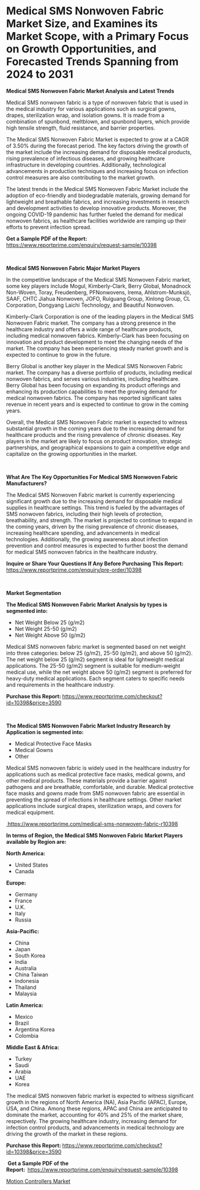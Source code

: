 <p><h1>Medical SMS Nonwoven Fabric Market Size, and Examines its Market Scope, with a Primary Focus on Growth Opportunities, and Forecasted Trends Spanning from 2024 to 2031</h1></p><p><strong>Medical SMS Nonwoven Fabric Market Analysis and Latest Trends</strong></p>
<p><p>Medical SMS nonwoven fabric is a type of nonwoven fabric that is used in the medical industry for various applications such as surgical gowns, drapes, sterilization wrap, and isolation gowns. It is made from a combination of spunbond, meltblown, and spunbond layers, which provide high tensile strength, fluid resistance, and barrier properties.</p><p>The Medical SMS Nonwoven Fabric Market is expected to grow at a CAGR of 3.50% during the forecast period. The key factors driving the growth of the market include the increasing demand for disposable medical products, rising prevalence of infectious diseases, and growing healthcare infrastructure in developing countries. Additionally, technological advancements in production techniques and increasing focus on infection control measures are also contributing to the market growth.</p><p>The latest trends in the Medical SMS Nonwoven Fabric Market include the adoption of eco-friendly and biodegradable materials, growing demand for lightweight and breathable fabrics, and increasing investments in research and development activities to develop innovative products. Moreover, the ongoing COVID-19 pandemic has further fueled the demand for medical nonwoven fabrics, as healthcare facilities worldwide are ramping up their efforts to prevent infection spread.</p></p>
<p><strong>Get a Sample PDF of the Report:&nbsp;</strong> <a href="https://www.reportprime.com/enquiry/request-sample/10398">https://www.reportprime.com/enquiry/request-sample/10398</a></p>
<p>&nbsp;</p>
<p><strong>Medical SMS Nonwoven Fabric Major Market Players</strong></p>
<p><p>In the competitive landscape of the Medical SMS Nonwoven Fabric market, some key players include Mogul, Kimberly-Clark, Berry Global, Monadnock Non-Woven, Toray, Freudenberg, PFNonwovens, Irema, Ahlstrom-Munksjö, SAAF, CHTC Jiahua Nonwoven, JOFO, Ruiguang Group, Xinlong Group, CL Corporation, Dongyang Laichi Technology, and Beautiful Nonwoven.</p><p>Kimberly-Clark Corporation is one of the leading players in the Medical SMS Nonwoven Fabric market. The company has a strong presence in the healthcare industry and offers a wide range of healthcare products, including medical nonwoven fabrics. Kimberly-Clark has been focusing on innovation and product development to meet the changing needs of the market. The company has been experiencing steady market growth and is expected to continue to grow in the future.</p><p>Berry Global is another key player in the Medical SMS Nonwoven Fabric market. The company has a diverse portfolio of products, including medical nonwoven fabrics, and serves various industries, including healthcare. Berry Global has been focusing on expanding its product offerings and enhancing its production capabilities to meet the growing demand for medical nonwoven fabrics. The company has reported significant sales revenue in recent years and is expected to continue to grow in the coming years.</p><p>Overall, the Medical SMS Nonwoven Fabric market is expected to witness substantial growth in the coming years due to the increasing demand for healthcare products and the rising prevalence of chronic diseases. Key players in the market are likely to focus on product innovation, strategic partnerships, and geographical expansions to gain a competitive edge and capitalize on the growing opportunities in the market.</p></p>
<p>&nbsp;</p>
<p><strong>What Are The Key Opportunities For Medical SMS Nonwoven Fabric Manufacturers?</strong></p>
<p><p>The Medical SMS Nonwoven Fabric market is currently experiencing significant growth due to the increasing demand for disposable medical supplies in healthcare settings. This trend is fueled by the advantages of SMS nonwoven fabrics, including their high levels of protection, breathability, and strength. The market is projected to continue to expand in the coming years, driven by the rising prevalence of chronic diseases, increasing healthcare spending, and advancements in medical technologies. Additionally, the growing awareness about infection prevention and control measures is expected to further boost the demand for medical SMS nonwoven fabrics in the healthcare industry.</p></p>
<p><strong>Inquire or Share Your Questions If Any Before Purchasing This Report:</strong> <a href="https://www.reportprime.com/enquiry/pre-order/10398">https://www.reportprime.com/enquiry/pre-order/10398</a></p>
<p>&nbsp;</p>
<p><strong>Market Segmentation</strong></p>
<p><strong>The Medical SMS Nonwoven Fabric Market Analysis by types is segmented into:</strong></p>
<p><ul><li>Net Weight Below 25 (g/m2)</li><li>Net Weight 25-50 (g/m2)</li><li>Net Weight Above 50 (g/m2)</li></ul></p>
<p><p>Medical SMS nonwoven fabric market is segmented based on net weight into three categories: below 25 (g/m2), 25-50 (g/m2), and above 50 (g/m2). The net weight below 25 (g/m2) segment is ideal for lightweight medical applications. The 25-50 (g/m2) segment is suitable for medium-weight medical use, while the net weight above 50 (g/m2) segment is preferred for heavy-duty medical applications. Each segment caters to specific needs and requirements in the healthcare industry.</p></p>
<p><strong>Purchase this Report:&nbsp;</strong><a href="https://www.reportprime.com/checkout?id=10398&price=3590">https://www.reportprime.com/checkout?id=10398&price=3590</a></p>
<p>&nbsp;</p>
<p><strong>The Medical SMS Nonwoven Fabric Market Industry Research by Application is segmented into:</strong></p>
<p><ul><li>Medical Protective Face Masks</li><li>Medical Gowns</li><li>Other</li></ul></p>
<p><p>Medical SMS nonwoven fabric is widely used in the healthcare industry for applications such as medical protective face masks, medical gowns, and other medical products. These materials provide a barrier against pathogens and are breathable, comfortable, and durable. Medical protective face masks and gowns made from SMS nonwoven fabric are essential in preventing the spread of infections in healthcare settings. Other market applications include surgical drapes, sterilization wraps, and covers for medical equipment.</p></p>
<p><a href="https://www.reportprime.com/medical-sms-nonwoven-fabric-r10398">&nbsp;https://www.reportprime.com/medical-sms-nonwoven-fabric-r10398</a></p>
<p><strong>In terms of Region, the Medical SMS Nonwoven Fabric Market Players available by Region are:</strong></p>
<p>
    <p> <strong> North America: </strong>
        <ul>
            <li>United States</li>
            <li>Canada</li>
        </ul>
        </p> 
    <p> <strong> Europe: </strong>
        <ul>
            <li>Germany</li>
            <li>France</li>
            <li>U.K.</li>
            <li>Italy</li>
            <li>Russia</li>
        </ul>
        </p> 
    <p> <strong> Asia-Pacific: </strong>
        <ul>
            <li>China</li>
            <li>Japan</li>
            <li>South Korea</li>
            <li>India</li>
            <li>Australia</li>
            <li>China Taiwan</li>
            <li>Indonesia</li>
            <li>Thailand</li>
            <li>Malaysia</li>
        </ul>
        </p> 
    <p> <strong> Latin America: </strong>
        <ul>
            <li>Mexico</li>
            <li>Brazil</li>
            <li>Argentina Korea</li>
            <li>Colombia</li>
        </ul>
        </p> 
    <p> <strong> Middle East & Africa: </strong>
        <ul>
            <li>Turkey</li>
            <li>Saudi</li>
            <li>Arabia</li>
            <li>UAE</li>
            <li>Korea</li>
        </ul>
    </p>
    </p>
<p><p>The medical SMS nonwoven fabric market is expected to witness significant growth in the regions of North America (NA), Asia Pacific (APAC), Europe, USA, and China. Among these regions, APAC and China are anticipated to dominate the market, accounting for 40% and 25% of the market share, respectively. The growing healthcare industry, increasing demand for infection control products, and advancements in medical technology are driving the growth of the market in these regions.</p></p>
<p><strong>Purchase this Report: </strong><a href="https://www.reportprime.com/checkout?id=10398&price=3590">https://www.reportprime.com/checkout?id=10398&price=3590</a></p>
<p>&nbsp;<strong>Get a Sample PDF of the Report:&nbsp;&nbsp;</strong><a href="https://www.reportprime.com/enquiry/request-sample/10398">https://www.reportprime.com/enquiry/request-sample/10398</a></p>
<p><strong></strong></p>
<p><p><a href="https://three-jumbo-f6d.notion.site/Motion-Controllers-Market-The-Key-To-Successful-Business-Strategy-Forecast-Till-2031-e78718da40c74710887d8f9e2d4433ce">Motion Controllers Market</a></p></p>